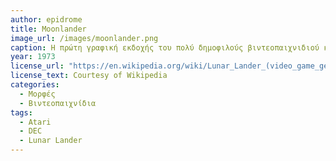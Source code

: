 ```yaml
---
author: epidrome
title: Moonlander 
image_url: /images/moonlander.png
caption: Η πρώτη γραφική εκδοχής του πολύ δημοφιλούς βιντεοπαιχνιδιού κειμένου Lunar Lander, δημιουργήθηκε από την DEC με στόχο να διαφημίσει την οθόνη γραφικών. Εκτός από γραφικά, το παιχνίδι χρησιμοποιούσε μια πένα για την είσοδο, με την οποία ο παίκτης μπορούσε να καθορίσει σε πραγματικό χρόνο την γωνία και την ταχύτητα καθόδου για την προσγείωση.  
year: 1973 
license_url: "https://en.wikipedia.org/wiki/Lunar_Lander_(video_game_genre)#/media/File:Moonlander_on_DEC.png" 
license_text: Courtesy of Wikipedia
categories:
  - Μορφές
  - Βιντεοπαιχνίδια 
tags:
  - Atari 
  - DEC
  - Lunar Lander
---
```

